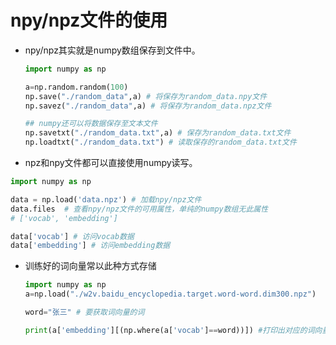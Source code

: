 # npy/npz文件的使用



* npy/npz其实就是numpy数组保存到文件中。

  ```python
  import numpy as np
  
  a=np.random.random(100)
  np.save("./random_data",a) # 将保存为random_data.npy文件
  np.savez("./random_data",a) # 将保存为random_data.npz文件
  
  ## numpy还可以将数据保存至文本文件
  np.savetxt("./random_data.txt",a) # 保存为random_data.txt文件
  np.loadtxt("./random_data.txt") # 读取保存的random_data.txt文件
  ```

  

* npz和npy文件都可以直接使用numpy读写。

```python
import numpy as np

data = np.load('data.npz') # 加载npy/npz文件
data.files  # 查看npy/npz文件的可用属性，单纯的numpy数组无此属性
# ['vocab', 'embedding']

data['vocab'] # 访问vocab数据
data['embedding'] # 访问embedding数据
```



* 训练好的词向量常以此种方式存储

  ```python
  import numpy as np
  a=np.load("./w2v.baidu_encyclopedia.target.word-word.dim300.npz")
  
  word="张三" # 要获取词向量的词
  
  print(a['embedding'][(np.where(a['vocab']==word))]) #打印出对应的词向量
  ```

  

